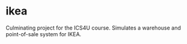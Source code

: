 # ikea
Culminating project for the ICS4U course. Simulates a warehouse and point-of-sale system for IKEA.
